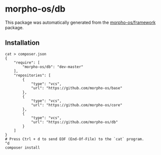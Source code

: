 # morpho-os/db

This package was automatically generated from the [morpho-os/framework](https://github.com/morpho-os/framework) package.


## Installation

```
cat > composer.json
{
    "require": [
        "morpho-os/db": "dev-master"
    ],
    "repositories": [
        {
            "type": "vcs",
            "url": "https://github.com/morpho-os/base"
        },
        {
            "type": "vcs",
            "url": "https://github.com/morpho-os/core"
        },
        {
            "type": "vcs",
            "url": "https://github.com/morpho-os/db"
        }
    ]
}
# Press Ctrl + d to send EOF (End-Of-File) to the `cat` program.
^d
composer install
```
